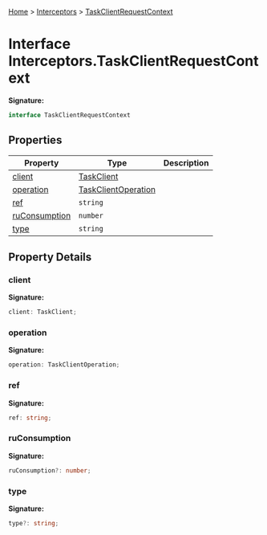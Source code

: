[Home](../../../index.md) &gt; [Interceptors](../../interceptors.md) &gt; [TaskClientRequestContext](./taskclientrequestcontext.md)

# Interface Interceptors.TaskClientRequestContext

<b>Signature:</b>

```typescript
interface TaskClientRequestContext 
```

## Properties

|  Property | Type | Description |
|  --- | --- | --- |
|  [client](./taskclientrequestcontext.md#client-property) | [TaskClient](../../../classes/taskclient.md) |  |
|  [operation](./taskclientrequestcontext.md#operation-property) | [TaskClientOperation](../enums/taskclientoperation.md) |  |
|  [ref](./taskclientrequestcontext.md#ref-property) | `string` |  |
|  [ruConsumption](./taskclientrequestcontext.md#ruConsumption-property) | `number` |  |
|  [type](./taskclientrequestcontext.md#type-property) | `string` |  |

## Property Details

<a id="client-property"></a>

### client

<b>Signature:</b>

```typescript
client: TaskClient;
```

<a id="operation-property"></a>

### operation

<b>Signature:</b>

```typescript
operation: TaskClientOperation;
```

<a id="ref-property"></a>

### ref

<b>Signature:</b>

```typescript
ref: string;
```

<a id="ruConsumption-property"></a>

### ruConsumption

<b>Signature:</b>

```typescript
ruConsumption?: number;
```

<a id="type-property"></a>

### type

<b>Signature:</b>

```typescript
type?: string;
```
